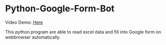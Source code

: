 # Python-Google-Form-Bot

Video Demo:
<a href='https://drive.google.com/file/d/1_5mlmytc_Pn2Xagw80VEu7FSDP89-GTY/view?usp=sharing'>Here</a>

This python program are able to read excel data and fill into Google form on webbrowser automatically.

